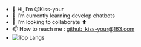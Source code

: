 - 👋 Hi, I’m @Kiss-your
- 🌱 I’m currently learning develop chatbots
- 💞️ I’m looking to collaborate ⬆️
- 📫 How to reach me : github_kiss-your@163.com
- ![Top Langs](https://github-readme-stats.vercel.app/api/top-langs/?username=kiss-your&hide=javascript,css&layout=compact)

<!---
Kiss-your/Kiss-your is a ✨ special ✨ repository because its `README.md` (this file) appears on your GitHub profile.
You can click the Preview link to take a look at your changes.
--->

